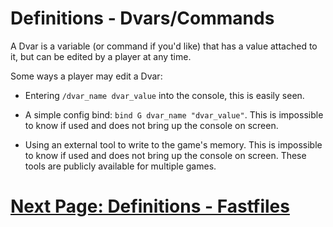# Definitions - Dvars/Commands
A Dvar is a variable (or command if you'd like) that has a value attached to it, but can be edited by a player at any time.

Some ways a player may edit a Dvar:
- Entering `/dvar_name dvar_value` into the console, this is easily seen.

- A simple config bind: `bind G dvar_name "dvar_value"`. This is impossible to know if used and does not bring up the console on screen.

- Using an external tool to write to the game's memory. This is impossible to know if used and does not bring up the console on screen. These tools are publicly available for multiple games.

# [Next Page: Definitions - Fastfiles](./Fastfiles.md)